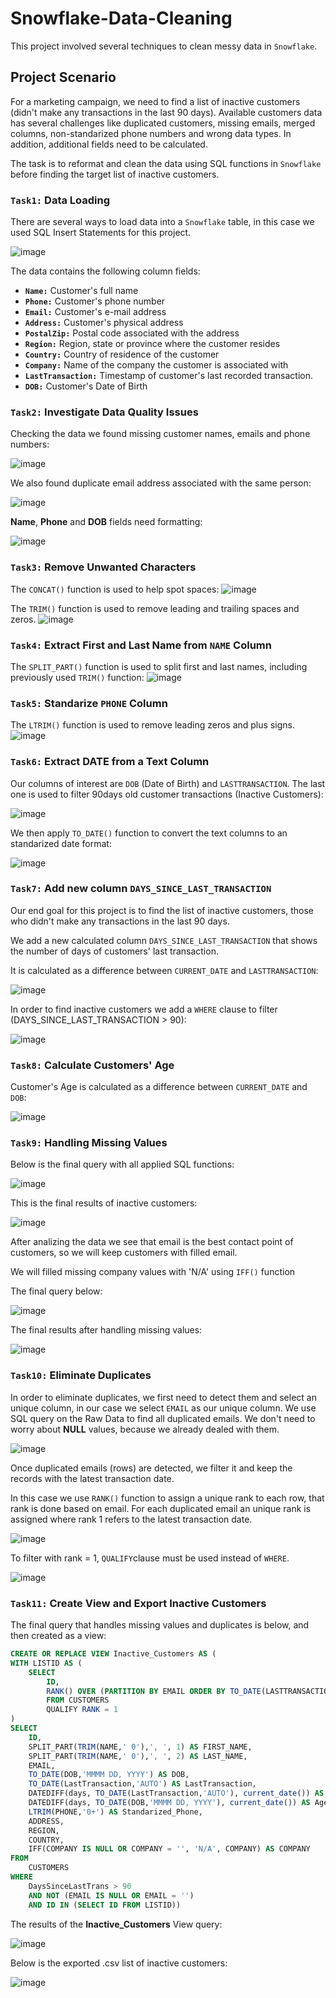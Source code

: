 # Snowflake-Data-Cleaning
This project involved several techniques to clean messy data in `Snowflake`.

## Project Scenario
For a marketing campaign, we need to find a list of inactive customers (didn't make any transactions in the last 90 days).
Available customers data has several challenges like duplicated customers, missing emails, merged columns, non-standarized phone numbers and wrong data types.
In addition, additional fields need to be calculated.

The task is to reformat and clean the data using SQL functions in `Snowflake` before finding the target list of inactive customers.

### `Task1:` Data Loading

There are several ways to load data into a `Snowflake` table, in this case we used SQL Insert Statements for this project.

![image](https://github.com/user-attachments/assets/26e443b8-f857-454f-a903-a31ea2ea043e)

The data contains the following column fields:

- **`Name:`** Customer's full name 
- **`Phone:`** Customer's phone number
- **`Email:`** Customer's e-mail address
- **`Address:`** Customer's physical address
- **`PostalZip:`** Postal code associated with the address
- **`Region:`** Region, state or province where the customer resides
- **`Country:`** Country of residence of the customer  
- **`Company:`** Name of the company the customer is associated with
- **`LastTransaction:`** Timestamp of customer's last recorded transaction.
- **`DOB:`** Customer's Date of Birth

### `Task2:` Investigate Data Quality Issues

Checking the data we found missing customer names, emails and phone numbers: 

![image](https://github.com/user-attachments/assets/f2f30aee-1986-468c-b6ac-b5caf300f050)

We also found duplicate email address associated with the same person:

![image](https://github.com/user-attachments/assets/cf1553d0-ab2c-4878-8bb8-32bffb3034e8)

**Name**, **Phone** and **DOB** fields need formatting:

![image](https://github.com/user-attachments/assets/239ef225-f11a-4eae-a231-019f76d77cd8)

### `Task3:` Remove Unwanted Characters

The `CONCAT()` function is used to help spot spaces:
![image](https://github.com/user-attachments/assets/9c44ecbd-42e1-4474-b421-6a513bfa91d7)

The `TRIM()` function is used to remove leading and trailing spaces and zeros.
![image](https://github.com/user-attachments/assets/cc839f85-6226-43dc-a262-9b7c3249bd3a)

### `Task4:` Extract First and Last Name from `NAME` Column

The `SPLIT_PART()` function is used to split first and last names, including previously used `TRIM()` function:
![image](https://github.com/user-attachments/assets/64cbb1e6-85d6-4de6-8b6c-2fe5c9d01fbb)

### `Task5:` Standarize `PHONE` Column

The `LTRIM()` function is used to remove leading zeros and plus signs.
![image](https://github.com/user-attachments/assets/8d3dfcee-875a-4b6d-898e-c3a6069965bc)

### `Task6:` Extract DATE from a Text Column

Our columns of interest are `DOB` (Date of Birth) and `LASTTRANSACTION`. The last one is used to filter 90days old customer transactions (Inactive Customers):

![image](https://github.com/user-attachments/assets/42974e24-9933-4552-8bbb-08a1ad819709)

We then apply `TO_DATE()` function to convert the text columns to an standarized date format:

![image](https://github.com/user-attachments/assets/2b297418-7832-4897-9de9-da1d528844ab)

### `Task7:` Add new column `DAYS_SINCE_LAST_TRANSACTION`

Our end goal for this project is to find the list of inactive customers, those who didn't make any transactions in the last 90 days.

We add a new calculated column `DAYS_SINCE_LAST_TRANSACTION` that shows the number of days of customers' last transaction.

It is calculated as a difference between `CURRENT_DATE` and `LASTTRANSACTION`:

![image](https://github.com/user-attachments/assets/8a3e1328-a79c-46eb-a8ec-32fdf5356a87)

In order to find inactive customers we add a `WHERE` clause to filter (DAYS_SINCE_LAST_TRANSACTION > 90):

![image](https://github.com/user-attachments/assets/74a690ed-fac3-48b9-97e4-097da68c4161)

### `Task8:` Calculate Customers' Age

Customer's Age is calculated as a difference between `CURRENT_DATE` and `DOB`:

![image](https://github.com/user-attachments/assets/d18517a0-af5c-4268-9dca-c266d3180c75)

### `Task9:` Handling Missing Values

Below is the final query with all applied SQL functions:

![image](https://github.com/user-attachments/assets/e995686c-72ab-453d-ae75-0d9cf01c30e9)

This is the final results of inactive customers:

![image](https://github.com/user-attachments/assets/8785a672-d622-4760-b287-97145785d3e7)

After analizing the data we see that email is the best contact point of customers, so we will keep customers with filled email.

We will filled missing company values with 'N/A' using `IFF()` function

The final query below:

![image](https://github.com/user-attachments/assets/cc60fe4b-9c82-4866-8e9f-b3e2693485d3)

The final results after handling missing values:

![image](https://github.com/user-attachments/assets/2bd25fc6-9ea9-4ab4-a9c2-b29fbc124f88)

### `Task10:` Eliminate Duplicates

In order to eliminate duplicates, we first need to detect them and select an unique column, in our case we select `EMAIL` as our unique column. We use SQL query on the Raw Data to find all duplicated emails. We don't need to worry about **NULL** values, because we already dealed with them.

![image](https://github.com/user-attachments/assets/a9030c78-917c-4f05-b2e7-0abf7da6451e)

Once duplicated emails (rows) are detected, we filter it and keep the records with the latest transaction date.

In this case we use `RANK()` function to assign a unique rank to each row, that rank is done based on email. For each duplicated email an unique rank is assigned
where rank 1 refers to the latest transaction date.

![image](https://github.com/user-attachments/assets/87c98b91-b5de-4116-b22c-e3486e921963)

To filter with rank = 1, `QUALIFY`clause must be used instead of `WHERE`.

![image](https://github.com/user-attachments/assets/e2c59168-6f16-4962-ace6-f9711ee9ba85)

### `Task11:` Create View and Export Inactive Customers

The final query that handles missing values and duplicates is below, and then created as a view:

```sql
CREATE OR REPLACE VIEW Inactive_Customers AS (
WITH LISTID AS (
    SELECT 
        ID,
        RANK() OVER (PARTITION BY EMAIL ORDER BY TO_DATE(LASTTRANSACTION, 'AUTO') DESC) AS RANK
        FROM CUSTOMERS
        QUALIFY RANK = 1
)
SELECT 
    ID, 
    SPLIT_PART(TRIM(NAME,' 0'),', ', 1) AS FIRST_NAME, 
    SPLIT_PART(TRIM(NAME,' 0'),', ', 2) AS LAST_NAME, 
    EMAIL,
    TO_DATE(DOB,'MMMM DD, YYYY') AS DOB,
	TO_DATE(LastTransaction,'AUTO') AS LastTransaction,
	DATEDIFF(days, TO_DATE(LastTransaction,'AUTO'), current_date()) AS DaysSinceLastTrans,
	DATEDIFF(days, TO_DATE(DOB,'MMMM DD, YYYY'), current_date()) AS Age,
    LTRIM(PHONE,'0+') AS Standarized_Phone,
    ADDRESS, 
    REGION, 
    COUNTRY,
    IFF(COMPANY IS NULL OR COMPANY = '', 'N/A', COMPANY) AS COMPANY
FROM
    CUSTOMERS
WHERE
    DaysSinceLastTrans > 90 
    AND NOT (EMAIL IS NULL OR EMAIL = '')
    AND ID IN (SELECT ID FROM LISTID))
```

The results of the **Inactive_Customers** View query:

![image](https://github.com/user-attachments/assets/88f251b1-754a-41e1-950d-d96f9feb9b08)

Below is the exported .csv list of inactive customers:

![image](https://github.com/user-attachments/assets/21f59350-f5da-42b1-b22f-f433a783aaf1)








 
